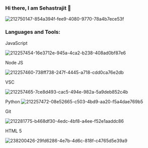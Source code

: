 ### Hi there, I am Sehastrajit 👋

![212750147-854a394f-fee9-4080-9770-78a4b7ece53f](https://github.com/Sehastrajit/Sehastrajit/assets/86580761/7538c33c-4bd4-47c1-9796-ac5b184bd750)



### Languages and Tools:


JavaScript

![212257454-16e3712e-945a-4ca2-b238-408ad0bf87e6](https://github.com/Sehastrajit/Sehastrajit/assets/86580761/b16da288-0fad-414c-9746-7f832867e29a)

Node JS

![212257460-738ff738-247f-4445-a718-cdd0ca76e2db](https://github.com/Sehastrajit/Sehastrajit/assets/86580761/9ececfc3-0b7d-478e-adb0-2382331dd37b)

VSC

![212257465-7ce8d493-cac5-494e-982a-5a9deb852c4b](https://github.com/Sehastrajit/Sehastrajit/assets/86580761/61dd05de-6203-400e-949a-9d1273ab68c1)

Python
![212257472-08e52665-c503-4bd9-aa20-f5a4dae769b5](https://github.com/Sehastrajit/Sehastrajit/assets/86580761/22323abb-55d8-4032-9a25-37e621061da0)

Git

![212281775-b468df30-4edc-4bf8-a4ee-f52e1aaddc86](https://github.com/Sehastrajit/Sehastrajit/assets/86580761/c3cf2d23-e9e0-4a4b-bef0-85f9cbc51415)


HTML 5


![238200426-29fd6286-4e7b-4d6c-818f-c4765d5e39a9](https://github.com/Sehastrajit/Sehastrajit/assets/86580761/8af188b4-5df7-4a81-a336-ecee69227496)

